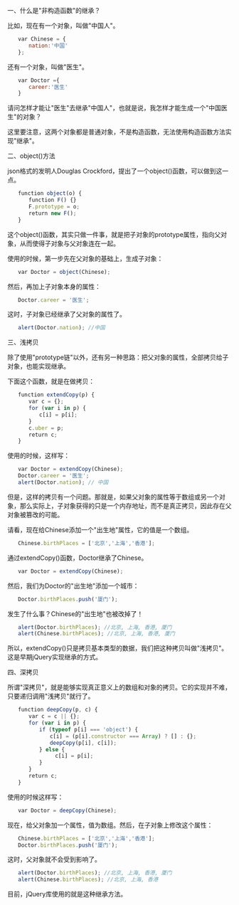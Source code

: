 一、什么是"非构造函数"的继承？

比如，现在有一个对象，叫做"中国人"。
```js
　　var Chinese = {
　　　　nation:'中国'
　　};
```
还有一个对象，叫做"医生"。
```js
　　var Doctor ={
　　　　career:'医生'
　　}
```
请问怎样才能让"医生"去继承"中国人"，也就是说，我怎样才能生成一个"中国医生"的对象？

这里要注意，这两个对象都是普通对象，不是构造函数，无法使用构造函数方法实现"继承"。

二、object()方法

json格式的发明人Douglas Crockford，提出了一个object()函数，可以做到这一点。
```js
　　function object(o) {
　　　　function F() {}
　　　　F.prototype = o;
　　　　return new F();
　　}
```
这个object()函数，其实只做一件事，就是把子对象的prototype属性，指向父对象，从而使得子对象与父对象连在一起。

使用的时候，第一步先在父对象的基础上，生成子对象：
```js
　　var Doctor = object(Chinese);
```
然后，再加上子对象本身的属性：
```js
　　Doctor.career = '医生';
```
这时，子对象已经继承了父对象的属性了。
```js
　　alert(Doctor.nation); //中国
```
三、浅拷贝

除了使用"prototype链"以外，还有另一种思路：把父对象的属性，全部拷贝给子对象，也能实现继承。

下面这个函数，就是在做拷贝：
```js
　　function extendCopy(p) {
　　　　var c = {};
　　　　for (var i in p) { 
　　　　　　c[i] = p[i];
　　　　}
　　　　c.uber = p;
　　　　return c;
　　}
```
使用的时候，这样写：
```js
　　var Doctor = extendCopy(Chinese);
　　Doctor.career = '医生';
　　alert(Doctor.nation); // 中国
```
但是，这样的拷贝有一个问题。那就是，如果父对象的属性等于数组或另一个对象，那么实际上，子对象获得的只是一个内存地址，而不是真正拷贝，因此存在父对象被篡改的可能。

请看，现在给Chinese添加一个"出生地"属性，它的值是一个数组。
```js
　　Chinese.birthPlaces = ['北京','上海','香港'];
```
通过extendCopy()函数，Doctor继承了Chinese。
```js
　　var Doctor = extendCopy(Chinese);
```
然后，我们为Doctor的"出生地"添加一个城市：
```js
　　Doctor.birthPlaces.push('厦门');
```
发生了什么事？Chinese的"出生地"也被改掉了！
```js
　　alert(Doctor.birthPlaces); //北京, 上海, 香港, 厦门
　　alert(Chinese.birthPlaces); //北京, 上海, 香港, 厦门
```
所以，extendCopy()只是拷贝基本类型的数据，我们把这种拷贝叫做"浅拷贝"。这是早期jQuery实现继承的方式。

四、深拷贝

所谓"深拷贝"，就是能够实现真正意义上的数组和对象的拷贝。它的实现并不难，只要递归调用"浅拷贝"就行了。
```js
　　function deepCopy(p, c) {
　　　　var c = c || {};
　　　　for (var i in p) {
　　　　　　if (typeof p[i] === 'object') {
　　　　　　　　c[i] = (p[i].constructor === Array) ? [] : {};
　　　　　　　　deepCopy(p[i], c[i]);
　　　　　　} else {
　　　　　　　　　c[i] = p[i];
　　　　　　}
　　　　}
　　　　return c;
　　}
```
使用的时候这样写：
```js
　　var Doctor = deepCopy(Chinese);
```
现在，给父对象加一个属性，值为数组。然后，在子对象上修改这个属性：
```js
　　Chinese.birthPlaces = ['北京','上海','香港'];
　　Doctor.birthPlaces.push('厦门');
```
这时，父对象就不会受到影响了。
```js
　　alert(Doctor.birthPlaces); //北京, 上海, 香港, 厦门
　　alert(Chinese.birthPlaces); //北京, 上海, 香港
```
目前，jQuery库使用的就是这种继承方法。